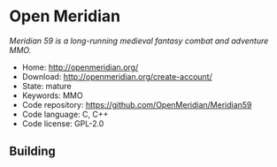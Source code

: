 # Open Meridian

_Meridian 59 is a long-running medieval fantasy combat and adventure MMO._

- Home: http://openmeridian.org/
- Download: http://openmeridian.org/create-account/
- State: mature
- Keywords: MMO
- Code repository: https://github.com/OpenMeridian/Meridian59
- Code language: C, C++
- Code license: GPL-2.0

## Building


